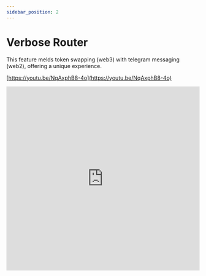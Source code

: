 ```yaml
---
sidebar_position: 2
---
```


# Verbose Router

This feature melds token swapping (web3) with telegram messaging (web2), offering a unique experience.

[https://youtu.be/NqAxphB8-4o](https://youtu.be/NqAxphB8-4o)

<iframe width="100%" height="480" src="https://www.youtube.com/embed/NqAxphB8-4o" title="YouTube video player" frameborder="0" allow="accelerometer; autoplay; clipboard-write; encrypted-media; gyroscope; picture-in-picture; web-share" allowfullscreen></iframe>

